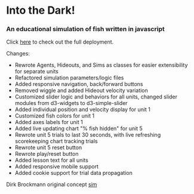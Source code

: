 # Into the Dark!
### An educational simulation of fish written in javascript

Click [here](https://into-the-dark-gamma.vercel.app/) to check out the full deployment.

Changes: 
- Rewrote Agents, Hideouts, and Sims as classes for easier extensibility for separate units
- Refactored simulation parameters/logic files
- Added responsive navigation, back/forward buttons
- Removed wiggle and added Hideout velocity variation
- Customized slider logic and behaviors for all units, changed slider modules from d3-widgets to d3-simple-slider
- Added individual position and velocity display for unit 1
- Customized fish colors for unit 1
- Added axes labels for unit 1
- Added live updating chart "% fish hidden" for unit 5
- Rewrote unit 5 trials to last 30 seconds, with live refreshing scorekeeping chart tracking trials
- Rewrote unit 5 reset button
- Rewrote play/reset button 
- Added lesson text for all units
- Added responsive mobile support
- Added cookie support for trial data propagation

Dirk Brockmann original concept [sim](https://www.complexity-explorables.org/explorables/into-the-dark/)
